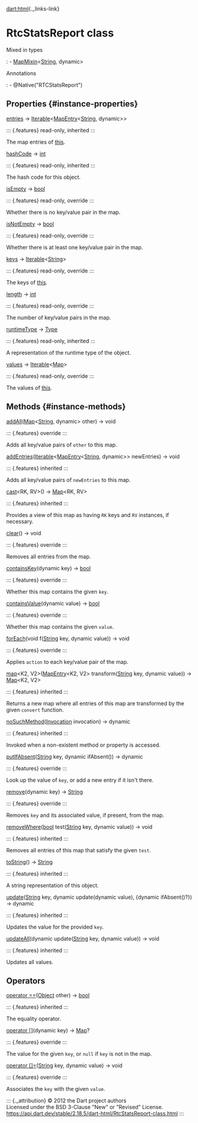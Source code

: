 [dart:html](../dart-html/dart-html-library){._links-link}

RtcStatsReport class
====================

Mixed in types

:   -   [MapMixin](../dart-collection/mapmixin-class)\<[String](../dart-core/string-class),
        dynamic\>

Annotations

:   -   \@Native(\"RTCStatsReport\")

Properties {#instance-properties}
----------

[entries](../dart-collection/mapmixin/entries) →
[Iterable](../dart-core/iterable-class)\<[MapEntry](../dart-core/mapentry-class)\<[String](../dart-core/string-class),
dynamic\>\>

::: {.features}
read-only, inherited
:::

The map entries of [this](rtcstatsreport-class).

[hashCode](../dart-core/object/hashcode) → [int](../dart-core/int-class)

::: {.features}
read-only, inherited
:::

The hash code for this object.

[isEmpty](rtcstatsreport/isempty) → [bool](../dart-core/bool-class)

::: {.features}
read-only, override
:::

Whether there is no key/value pair in the map.

[isNotEmpty](rtcstatsreport/isnotempty) →
[bool](../dart-core/bool-class)

::: {.features}
read-only, override
:::

Whether there is at least one key/value pair in the map.

[keys](rtcstatsreport/keys) →
[Iterable](../dart-core/iterable-class)\<[String](../dart-core/string-class)\>

::: {.features}
read-only, override
:::

The keys of [this](rtcstatsreport-class).

[length](rtcstatsreport/length) → [int](../dart-core/int-class)

::: {.features}
read-only, override
:::

The number of key/value pairs in the map.

[runtimeType](../dart-core/object/runtimetype) →
[Type](../dart-core/type-class)

::: {.features}
read-only, inherited
:::

A representation of the runtime type of the object.

[values](rtcstatsreport/values) →
[Iterable](../dart-core/iterable-class)\<[Map](../dart-core/map-class)\>

::: {.features}
read-only, override
:::

The values of [this](rtcstatsreport-class).

Methods {#instance-methods}
-------

[addAll](rtcstatsreport/addall)([Map](../dart-core/map-class)\<[String](../dart-core/string-class),
dynamic\> other) → void

::: {.features}
override
:::

Adds all key/value pairs of `other` to this map.

[addEntries](../dart-collection/mapmixin/addentries)([Iterable](../dart-core/iterable-class)\<[MapEntry](../dart-core/mapentry-class)\<[String](../dart-core/string-class),
dynamic\>\> newEntries) → void

::: {.features}
inherited
:::

Adds all key/value pairs of `newEntries` to this map.

[cast](../dart-collection/mapmixin/cast)\<RK, RV\>() →
[Map](../dart-core/map-class)\<RK, RV\>

::: {.features}
inherited
:::

Provides a view of this map as having `RK` keys and `RV` instances, if
necessary.

[clear](rtcstatsreport/clear)() → void

::: {.features}
override
:::

Removes all entries from the map.

[containsKey](rtcstatsreport/containskey)(dynamic key) →
[bool](../dart-core/bool-class)

::: {.features}
override
:::

Whether this map contains the given `key`.

[containsValue](rtcstatsreport/containsvalue)(dynamic value) →
[bool](../dart-core/bool-class)

::: {.features}
override
:::

Whether this map contains the given `value`.

[forEach](rtcstatsreport/foreach)(void
f([String](../dart-core/string-class) key, dynamic value)) → void

::: {.features}
override
:::

Applies `action` to each key/value pair of the map.

[map](../dart-collection/mapmixin/map)\<K2,
V2\>([MapEntry](../dart-core/mapentry-class)\<K2, V2\>
transform([String](../dart-core/string-class) key, dynamic value)) →
[Map](../dart-core/map-class)\<K2, V2\>

::: {.features}
inherited
:::

Returns a new map where all entries of this map are transformed by the
given `convert` function.

[noSuchMethod](../dart-core/object/nosuchmethod)([Invocation](../dart-core/invocation-class)
invocation) → dynamic

::: {.features}
inherited
:::

Invoked when a non-existent method or property is accessed.

[putIfAbsent](rtcstatsreport/putifabsent)([String](../dart-core/string-class)
key, dynamic ifAbsent()) → dynamic

::: {.features}
override
:::

Look up the value of `key`, or add a new entry if it isn\'t there.

[remove](rtcstatsreport/remove)(dynamic key) →
[String](../dart-core/string-class)

::: {.features}
override
:::

Removes `key` and its associated value, if present, from the map.

[removeWhere](../dart-collection/mapmixin/removewhere)([bool](../dart-core/bool-class)
test([String](../dart-core/string-class) key, dynamic value)) → void

::: {.features}
inherited
:::

Removes all entries of this map that satisfy the given `test`.

[toString](../dart-collection/mapmixin/tostring)() →
[String](../dart-core/string-class)

::: {.features}
inherited
:::

A string representation of this object.

[update](../dart-collection/mapmixin/update)([String](../dart-core/string-class)
key, dynamic update(dynamic value), {dynamic ifAbsent()?}) → dynamic

::: {.features}
inherited
:::

Updates the value for the provided `key`.

[updateAll](../dart-collection/mapmixin/updateall)(dynamic
update([String](../dart-core/string-class) key, dynamic value)) → void

::: {.features}
inherited
:::

Updates all values.

Operators
---------

[operator
==](../dart-core/object/operator_equals)([Object](../dart-core/object-class)
other) → [bool](../dart-core/bool-class)

::: {.features}
inherited
:::

The equality operator.

[operator \[\]](rtcstatsreport/operator_get)(dynamic key) →
[Map](../dart-core/map-class)?

::: {.features}
override
:::

The value for the given `key`, or `null` if `key` is not in the map.

[operator
\[\]=](rtcstatsreport/operator_put)([String](../dart-core/string-class)
key, dynamic value) → void

::: {.features}
override
:::

Associates the `key` with the given `value`.

::: {._attribution}
© 2012 the Dart project authors\
Licensed under the BSD 3-Clause \"New\" or \"Revised\" License.\
<https://api.dart.dev/stable/2.18.5/dart-html/RtcStatsReport-class.html>
:::

